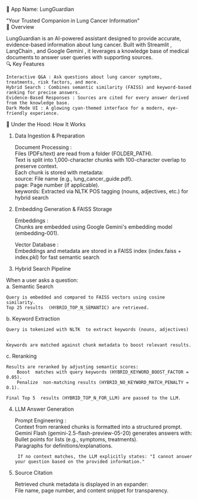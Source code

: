 🌟 App Name: LungGuardian  

"Your Trusted Companion in Lung Cancer Information"    
📄 Overview 

LungGuardian  is an AI-powered assistant designed to provide accurate, evidence-based information about lung cancer. Built with Streamlit , LangChain , and Google Gemini , it leverages a knowledge base of medical documents to answer user queries with supporting sources.   
🔍 Key Features 

    Interactive Q&A : Ask questions about lung cancer symptoms, treatments, risk factors, and more.  
    Hybrid Search : Combines semantic similarity (FAISS) and keyword-based ranking for precise answers.  
    Evidence-Based Responses : Sources are cited for every answer derived from the knowledge base.  
    Dark Mode UI : A glowing cyan-themed interface for a modern, eye-friendly experience.
     

🧠 Under the Hood: How It Works 
1. Data Ingestion & Preparation  

    Document Processing :  
        Files (PDFs/text) are read from a folder (FOLDER_PATH).  
        Text is split into 1,000-character chunks  with 100-character overlap  to preserve context.  
        Each chunk is stored with metadata:  
            source: File name (e.g., lung_cancer_guide.pdf).  
            page: Page number (if applicable).  
            keywords: Extracted via NLTK POS tagging  (nouns, adjectives, etc.) for hybrid search 


2. Embedding Generation & FAISS Storage  

    Embeddings :  
        Chunks are embedded using Google Gemini's embedding model  (embedding-001).
         
    Vector Database :  
        Embeddings and metadata are stored in a FAISS index  (index.faiss + index.pkl) for fast semantic search 

3. Hybrid Search Pipeline  

When a user asks a question:   
a. Semantic Search  

    Query is embedded and compared to FAISS vectors using cosine similarity.  
    Top 25 results  (HYBRID_TOP_N_SEMANTIC) are retrieved.
     

b. Keyword Extraction  

    Query is tokenized with NLTK  to extract keywords (nouns, adjectives) 

    .  
    Keywords are matched against chunk metadata to boost relevant results.
     

c. Reranking  

    Results are reranked by adjusting semantic scores:  
        Boost  matches with query keywords (HYBRID_KEYWORD_BOOST_FACTOR = 0.05).  
        Penalize  non-matching results (HYBRID_NO_KEYWORD_MATCH_PENALTY = 0.1).
         
    Final Top 5  results (HYBRID_TOP_N_FOR_LLM) are passed to the LLM.
     

4. LLM Answer Generation  

    Prompt Engineering :  
        Context from reranked chunks is formatted into a structured prompt.  
        Gemini Flash (gemini-2.5-flash-preview-05-20) generates answers with:  
            Bullet points for lists (e.g., symptoms, treatments).  
            Paragraphs for definitions/explanations.
             
        If no context matches, the LLM explicitly states: "I cannot answer your question based on the provided information." 
         
     

5. Source Citation  

    Retrieved chunk metadata is displayed in an expander:  
        File name, page number, and content snippet for transparency.
         
     
